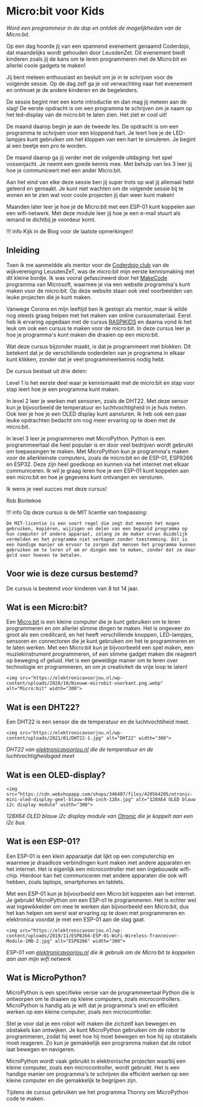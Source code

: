 # Micro:bit voor Kids

*Word een programmeur in de dop en ontdek de mogelijkheden van de Micro:bit.*

Op een dag hoorde jij van een spannend evenement genaamd Coderdojo, dat maandelijks wordt gehouden door LeusdenZet. Dit evenement biedt kinderen zoals jij de kans om te leren programmeren met de Micro:bit en allerlei coole gadgets te maken!

Jij bent meteen enthousiast en besluit om je in te schrijven voor de volgende sessie. Op de dag zelf ga je vol verwachting naar het evenement en ontmoet je de andere kinderen en de begeleiders.

De sessie begint met een korte introductie en dan mag jij meteen aan de slag! De eerste opdracht is om een programma te schrijven om je naam op het led-display van de micro:bit te laten zien. Het ziet er cool uit!

De maand daarop begin je aan de tweede les. De opdracht is om een programma te schrijven voor een kloppend hart. Je leert hoe je de LED-lampjes kunt gebruiken om het kloppen van een hart te simuleren. Je begint al een beetje een pro te worden.

De maand daarop ga jij verder met de volgende uitdaging: het spel vossenjacht. Je neemt een goede kennis mee. Met behulp van les 3 leer jij hoe je communiceert met een ander Micro:bit.

Aan het eind van elke deze sessie ben jij super trots op wat jij allemaal hebt geleerd en gemaakt. Je kunt niet wachten om de volgende sessie bij te wonen en te zien wat voor coole projecten jij dan weer kunt maken!

Maanden later leer je hoe je de Micro:bit met een ESP-01 kunt koppelen aan een wifi-netwerk. Met deze module leer jij hoe je een e-mail stuurt als iemand te dichtbij je voordeur komt.

!!! info
    Kijk in de Blog voor de laatste opmerkingen!

## Inleiding

Toen ik me aanmeldde als mentor voor de [Coderdojo club](https://zen.coderdojo.com/dojos/nl/leusden-zuid/leusden-zet-techlab) van de wijkvereniging LeusdenZeT, was de micro:bit mijn eerste kennismaking met dit kleine bordje. Ik was vooral gefascineerd door het [MakeCode](https://makecode.microbit.org/) programma van Microsoft, waarmee je via een website programma's kunt maken voor de micro:bit. Op deze website staan ook veel voorbeelden van leuke projecten die je kunt maken.

Vanwege Corona en mijn leeftijd ben ik gestopt als mentor, maar ik wilde nog steeds graag helpen met het maken van online cursusmateriaal. Eerst heb ik ervaring opgedaan met de cursus [RASPIKIDS](https://www.appligate.nl/RASPIKIDS/stable/) en daarna vond ik het leuk om ook een cursus te maken voor de micro:bit. In deze cursus leer je hoe je programma's kunt maken die draaien op een micro:bit.

Wat deze cursus bijzonder maakt, is dat je programmeert met blokken. Dit betekent dat je de verschillende onderdelen van je programma in elkaar kunt klikken, zonder dat je veel programmeerkennis nodig hebt.

De cursus bestaat uit drie delen:

Level 1 is het eerste deel waar je kennismaakt met de micro:bit en stap voor stap leert hoe je een programma kunt maken.

In level 2 leer je werken met sensoren, zoals de DHT22. Met deze sensor kun je bijvoorbeeld de temperatuur en luchtvochtigheid in je huis meten. Ook leer je hoe je een OLED display kunt aansturen. Ik heb ook een paar leuke opdrachten bedacht om nog meer ervaring op te doen met de micro:bit.

In level 3 leer je programmeren met MicroPython. Python is een programmeertaal die heel populair is en door veel bedrijven wordt gebruikt om toepassingen te maken. Met MicroPython kun je programma's maken voor de allerkleinste computers, zoals de micro:bit en de ESP-01, ESP8266 en ESP32. Deze zijn heel goedkoop en kunnen via het internet met elkaar communiceren. Ik wil je graag leren hoe je een ESP-01 kunt koppelen aan een micro:bit en hoe je gegevens kunt ontvangen en versturen.

Ik wens je veel succes met deze cursus!

Rob Bontekoe

!!! info
    Op deze cursus is de MIT licentie van toepassing:

    De MIT-licentie is een soort regel die zegt dat mensen het mogen gebruiken, kopiëren, wijzigen en delen van een bepaald programma op hun computer of andere apparaat, zolang ze de maker ervan duidelijk vermelden en het programma niet verkopen zonder toestemming. Dit is een handige manier om ervoor te zorgen dat mensen het programma kunnen gebruiken om te leren of om er dingen mee te maken, zonder dat ze daar geld voor hoeven te betalen.


## Voor wie is deze cursus bestemd?

De cursus is bestemd voor kinderen van 8 tot 14 jaar.

## Wat is een Micro:bit?

Een [Micro:bit]() is een kleine computer die je kunt gebruiken om te leren programmeren en om allerlei slimme dingen te maken. Het is ongeveer zo groot als een creditcard, en het heeft verschillende knoppen, LED-lampjes, sensoren en connectoren die je kunt gebruiken om het te programmeren en te laten werken. Met een Micro:bit kun je bijvoorbeeld een spel maken, een muziekinstrument programmeren, of een slimme gadget maken die reageert op beweging of geluid. Het is een geweldige manier om te leren over technologie en programmeren, en om je creativiteit de vrije loop te laten!

```@raw html
<img src="https://elektronicavoorjou.nl/wp-content/uploads/2020/10/Nieuwe-microbit-voorkant.png.webp" alt="Micro:bit" width="300">
```

## Wat is een DHT22?

Een DHT22 is een sensor die de temperatuur en de luchtvochtiheid meet.

```@raw html
<img src="https://elektronicavoorjou.nl/wp-content/uploads/2021/01/DHT22-1.jpg" alt="DHT22" width="300">
```

*DHT22 van [elektronicavoorjou.nl](https://elektronicavoorjou.nl/product/dht22-temp-vocht-sensor/) die de temperatuur en de luchtvochtigheidsgad meet*

## Wat is een OLED-display?

```@raw html
<img src="https://cdn.webshopapp.com/shops/346407/files/420564205/otronic-mini-oled-display-geel-blauw-096-inch-128x.jpg" alt="128X64 OLED blauw i2c display module" width="300">
```

*128X64 OLED blauw i2c display module van [Otronic](https://www.otronic.nl/nl/mini-oled-display-geel-blauw-096-inch-128x64-i2c.html?source=googlebase&gclid=CjwKCAjwzuqgBhAcEiwAdj5dRvdTU6zSjvujk-67gXo7PxaQFMK-lothghxzPxevxCkNzMBJVHPGfRoCxR8QAvD_BwE) die je koppelt aan een i2c bus.*


## Wat is een ESP-01?

Een ESP-01 is een klein apparaatje dat lijkt op een computerchip en waarmee je draadloze verbindingen kunt maken met andere apparaten en het internet. Het is eigenlijk een microcontroller met een ingebouwde wifi-chip. Hierdoor kan het communiceren met andere apparaten die ook wifi hebben, zoals laptops, smartphones en tablets.

Met een ESP-01 kun je bijvoorbeeld een Micro:bit koppelen aan het internet. Je gebruikt MicroPython om een ESP-o1 te programmeren. Het is echter wel wat ingewikkelder om mee te werken dan bijvoorbeeld een Micro:bit, dus het kan helpen om eerst wat ervaring op te doen met programmeren en elektronica voordat je met een ESP-01 aan de slag gaat.

```@raw html
<img src="https://elektronicavoorjou.nl/wp-content/uploads/2019/11/ESP8266-ESP-01-WiFi-Wireless-Tranceiver-Module-1MB-2.jpg" alt="ESP8266" width="300">
```

*ESP-01 van [elektronicavoorjou.nl](https://elektronicavoorjou.nl/product/esp8266-esp-01-wifi-module-1mb/) die ik gebruik om de Micro:bit te koppelen aan aan mijn wifi netwerk*

## Wat is MicroPython?

MicroPython is een specifieke versie van de programmeertaal Python die is ontworpen om te draaien op kleine computers, zoals microcontrollers. MicroPython is handig als je wilt dat je programma's snel en efficiënt werken op een kleine computer, zoals een microcontroller.

Stel je voor dat je een robot wilt maken die zichzelf kan bewegen en obstakels kan ontwijken. Je kunt MicroPython gebruiken om de robot te programmeren, zodat hij weet hoe hij moet bewegen en hoe hij op obstakels moet reageren. Zo kun je gemakkelijk een programma maken dat de robot laat bewegen en navigeren.

MicroPython wordt vaak gebruikt in elektronische projecten waarbij een kleine computer, zoals een microcontroller, wordt gebruikt. Het is een handige manier om programma's te schrijven die efficiënt werken op een kleine computer en die gemakkelijk te begrijpen zijn.

Tijdens de cursus gebruiken we het programma Thonny om MicroPython code te maken.
